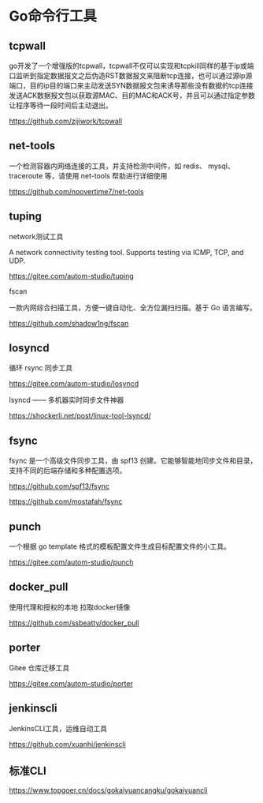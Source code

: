 # Go命令行工具


## tcpwall

go开发了一个增强版的tcpwall，tcpwall不仅可以实现和tcpkill同样的基于ip或端口监听到指定数据报文之后伪造RST数据报文来阻断tcp连接，也可以通过源ip源端口，目的ip目的端口来主动发送SYN数据报文包来诱导那些没有数据的tcp连接发送ACK数据报文包以获取源MAC、目的MAC和ACK号，并且可以通过指定参数让程序等待一段时间后主动退出。

https://github.com/zijiwork/tcpwall



## net-tools

一个检测容器内网络连接的工具，并支持检测中间件，如 redis、 mysql、 traceroute 等，请使用 net-tools 帮助进行详细使用

https://github.com/noovertime7/net-tools




## tuping

network测试工具

A network connectivity testing tool. Supports testing via ICMP, TCP, and UDP.

https://gitee.com/autom-studio/tuping



fscan

一款内网综合扫描工具，方便一键自动化、全方位漏扫扫描。基于 Go 语言编写。

https://github.com/shadow1ng/fscan


## losyncd

循环 rsync 同步工具

https://gitee.com/autom-studio/losyncd

lsyncd —— 多机器实时同步文件神器

https://shockerli.net/post/linux-tool-lsyncd/

## fsync

fsync 是一个高级文件同步工具，由 spf13 创建。它能够智能地同步文件和目录，支持不同的后端存储和多种配置选项。

https://github.com/spf13/fsync

https://github.com/mostafah/fsync



## punch

一个根据 go template 格式的模板配置文件生成目标配置文件的小工具。

https://gitee.com/autom-studio/punch




## docker_pull

使用代理和授权的本地 拉取docker镜像

https://github.com/ssbeatty/docker_pull



## porter

Gitee 仓库迁移工具

https://gitee.com/autom-studio/porter




## jenkinscli

JenkinsCLI工具，运维自动工具

https://github.com/xuanhi/jenkinscli



## 标准CLI

https://www.topgoer.cn/docs/gokaiyuancangku/gokaiyuancli
